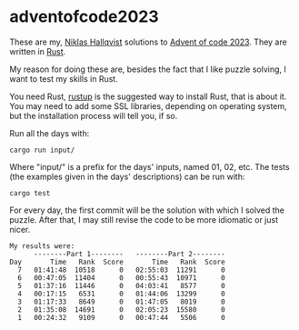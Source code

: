 # adventofcode2023
These are my, [Niklas Hallqvist](https://github.com/niklasha) solutions to
[Advent of code 2023](https://adventofcode.com/2023).
They are written in [Rust](https://rust-lang.org).

My reason for doing these are, besides the fact that I like puzzle solving, I want to test my skills in Rust.

You need Rust, [rustup](https://rustup.rs/) is the suggested way to install Rust, that is about it.
You may need to add some SSL libraries, depending on operating system, but the installation process will tell you, if so.

Run all the days with:
```
cargo run input/
```

Where "input/" is a prefix for the days' inputs, named 01, 02, etc.
The tests (the examples given in the days' descriptions) can be run with:
```
cargo test
```

For every day, the first commit will be the solution with which I solved the puzzle.
After that, I may still revise the code to be more idiomatic or just nicer.


```
My results were:
      --------Part 1--------   --------Part 2--------
Day       Time   Rank  Score       Time   Rank  Score
  7   01:41:48  10518      0   02:55:03  11291      0
  6   00:47:05  11404      0   00:55:43  10971      0
  5   01:37:16  11446      0   04:03:41   8577      0
  4   00:17:15   6531      0   01:44:06  13299      0
  3   01:17:33   8649      0   01:47:05   8019      0
  2   01:35:08  14691      0   02:05:23  15580      0
  1   00:24:32   9109      0   00:47:44   5506      0